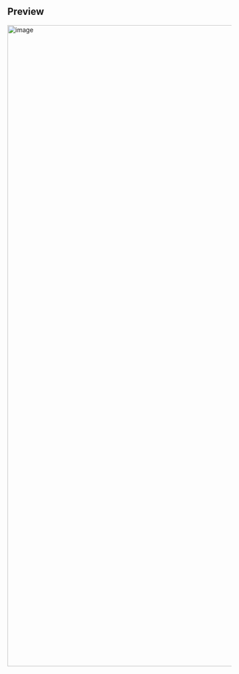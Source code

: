 ## Preview

<img width="1440" alt="image" src="https://github.com/kishanrajput23/Self-Learning/assets/70385488/bc295e00-b98a-45f7-b361-01c7158aca14">
